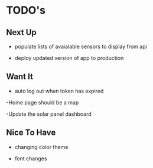 # TODO's

## Next Up

- populate lists of avaialable sensors to display from api

- deploy updated version of app to production



## Want It

- auto log out when token has expired

-Home page should be a map

-Update the solar panel dashboard



## Nice To Have

- changing color theme

- font changes


